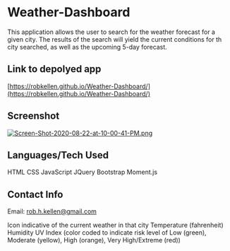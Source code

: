 # Weather-Dashboard

This application allows the user to search for the weather forecast for a given city.  The results of the search will yield the current conditions for th city searched, as well as the upcoming 5-day forecast.

## Link to depolyed app

[https://robkellen.github.io/Weather-Dashboard/](https://robkellen.github.io/Weather-Dashboard/)

## Screenshot

[![Screen-Shot-2020-08-22-at-10-00-41-PM.png](https://i.postimg.cc/MptwTBh0/Screen-Shot-2020-08-22-at-10-00-41-PM.png)](https://postimg.cc/NKySCKGL)

## Languages/Tech Used

HTML
CSS
JavaScript
JQuery
Bootstrap
Moment.js

## Contact Info

Email: rob.h.kellen@gmail.com



















  Icon indicative of the current weather in that city
  Temperature (fahrenheit)
  Humidity
  UV Index (color coded to indicate risk level of Low (green), Moderate (yellow), High (orange), Very High/Extreme (red))

